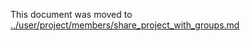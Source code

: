 This document was moved to [../user/project/members/share_project_with_groups.md](../user/project/members/share_project_with_groups.md)
